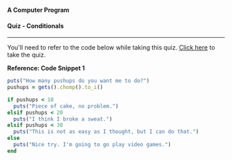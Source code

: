 **A Computer Program**

#### Quiz - Conditionals

---

You'll need to refer to the code below while taking this quiz. [Click here](https://wdi.typeform.com/to/VhbEim) to take the quiz.

**Reference: Code Snippet 1**

```ruby
puts("How many pushups do you want me to do?")
pushups = gets().chomp().to_i()

if pushups < 10
  puts("Piece of cake, no problem.")
elsif pushups < 20
  puts("I think I broke a sweat.")
elsif pushups < 30
  puts("This is not as easy as I thought, but I can do that.")
else
  puts("Nice try. I'm going to go play video games.")
end
```
